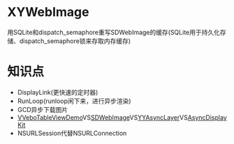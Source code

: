 # XYWebImage
用SQLite和dispatch_semaphore重写SDWebImage的缓存(SQLite用于持久化存储、dispatch_semaphore锁来存取内存缓存)


# 知识点
- DisplayLink(更快速的定时器)
- RunLoop(runloop闲下来，进行异步渲染)
- GCD异步下载图片
- [VVeboTableViewDemo](https://github.com/johnil/VVeboTableViewDemo)VS[SDWebImage](https://github.com/rs/SDWebImage)VS[YYAsyncLayer]()VS[AsyncDisplayKit](https://github.com/facebookarchive/AsyncDisplayKit)
- NSURLSession代替NSURLConnection


